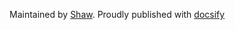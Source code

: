 <!--
 * @Author: Shaw
 * @Date: 2021-06-17 10:58:32
 * @Description: 底部栏
 * @LastEditors: Shaw
 * @LastEditTime: 2021-06-17 11:11:59
-->

Maintained by [Shaw](https://github.com/Dickens-Shaw/Documents). Proudly published with [docsify](https://docsify.js.org)
